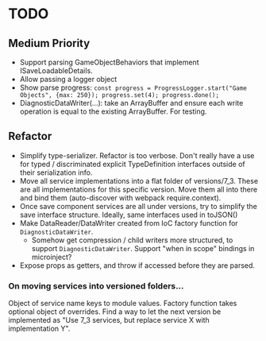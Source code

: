 
# TODO

## Medium Priority
- Support parsing GameObjectBehaviors that implement ISaveLoadableDetails.
- Allow passing a logger object
- Show parse progress: ```const progress = ProgressLogger.start("Game Objects", {max: 250}); progress.set(4); progress.done();```
- DiagnosticDataWriter(...): take an ArrayBuffer and ensure each write operation is equal to the existing ArrayBuffer.  For testing.

## Refactor
- Simplify type-serializer.
    Refactor is too verbose.  Don't really have a use for typed / discriminated explicit TypeDefinition interfaces outside of their serialization info.
- Move all service implementations into a flat folder of versions/7_3.
    These are all implementations for this specific version.  Move them all into there and bind them (auto-discover with webpack require.context).
- Once save component services are all under versions, try to simplify the save interface structure.  Ideally, same interfaces used in toJSON()
- Make DataReader/DataWriter created from IoC factory function for ```DiagnosticDataWriter```.
    - Somehow get compression / child writers more structured, to support ```DiagnosticDataWriter```.  Support "when in scope" bindings in microinject?
- Expose props as getters, and throw if accessed before they are parsed.
 

 ### On moving services into versioned folders...
 Object of service name keys to module values.  Factory function takes optional object of overrides.
 Find a way to let the next version be implemented as "Use 7_3 services, but replace service X with implementation Y".